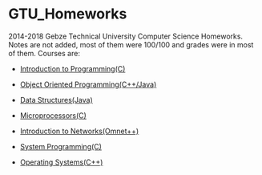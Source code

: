 # GTU_Homeworks
2014-2018 Gebze Technical University Computer Science Homeworks. 
Notes are not added, most of them were 100/100 and grades were in most of them. Courses are:

* [Introduction to Programming(C)](C-Programming-Homeworks/)

* [Object Oriented Programming(C++/Java)](Object-Oriented-Programming-Homeworks/)

* [Data Structures(Java)](Data-Structures-Homeworks/)

* [Microprocessors(C)](Microprocessors-Homeworks/)

* [Introduction to Networks(Omnet++)](Network-Homeworks/)

* [System Programming(C)](System-Programming-Homeworks/)

* [Operating Systems(C++)](Operating-Systems-Homeworks/)
